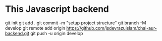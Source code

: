 # This Javascript backend 


git init
git add .
git commit -m "setup project structure"
git branch -M develop
git remote add origin https://github.com/jsdevrazuislam/chai-aur-backend.git
git push -u origin develop